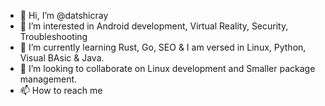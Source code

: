 - 👋 Hi, I’m @datshicray
- 👀 I’m interested in Android development, Virtual Reality, Security, Troubleshooting
- 🌱 I’m currently learning Rust, Go, SEO & I am versed in Linux, Python, Visual BAsic & Java.
- 💞️ I’m looking to collaborate on Linux development and Smaller package management.
- 📫 How to reach me 

<!---
datshicray/datshicray is a ✨ special ✨ repository because its `README.md` (this file) appears on your GitHub profile.
You can click the Preview link to take a look at your changes.
--->
